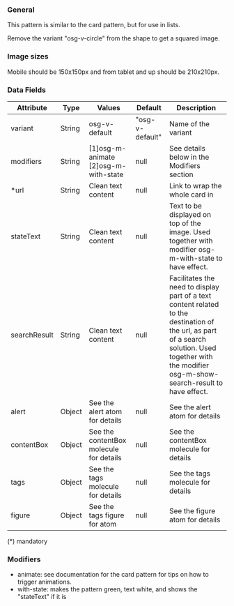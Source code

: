 ### General
This pattern is similar to the card pattern, but for use in lists.

Remove the variant "osg-v-circle" from the shape to get a squared image.

### Image sizes
Mobile should be 150x150px and from tablet and up should be 210x210px.

### Data Fields
| Attribute | Type | Values | Default | Description |
|---|---|---|---|---|
| variant | String | osg-v-default | "osg-v-default" | Name of the variant |
| modifiers | String | [1]osg-m-animate<br>[2]osg-m-with-state | null | See details below in the Modifiers section |
| *url | String | Clean text content | null | Link to wrap the whole card in |
| stateText | String | Clean text content | null | Text to be displayed on top of the image. Used together with modifier osg-m-with-state to have effect. |
| searchResult | String | Clean text content | null | Facilitates the need to display part of a text content related to the destination of the url, as part of a search solution. Used together with the modifier osg-m-show-search-result to have effect. |
| alert | Object | See the alert atom for details | null | See the alert atom for details |
| contentBox | Object | See the contentBox molecule for details | null | See the contentBox molecule for details |
| tags | Object | See the tags molecule for details | null | See the tags molecule for details |
| figure | Object | See the tags figure for atom | null | See the figure atom for details |

(*) mandatory

### Modifiers
- animate: see documentation for the card pattern for tips on how to trigger animations.
- with-state: makes the pattern green, text white, and shows the "stateText" if it is
